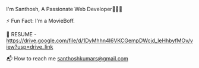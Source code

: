 I'm Santhosh, A Passionate Web Developer🚀🖖🏻

⚡ Fun Fact: I'm a MovieBoff.

📃 RESUME - https://drive.google.com/file/d/1DyMhhn4I6VKCGempDWcjd_leHhbyfMOv/view?usp=drive_link

📬 How to reach me santhoshkumars@gmail.com


<!---
SANTHOSHKUMAR2102/SANTHOSHKUMAR2102 is a ✨ special ✨ repository because its `README.md` (this file) appears on your GitHub profile.
You can click the Preview link to take a look at your changes.
--->
